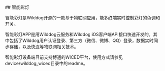 ## 智能彩灯 

智能彩灯是Wilddog开源的一款基于物联网应用，能多终端实时控制彩灯的色调和开关。  

智能彩灯APP是用Wilddog云服务和Wilddog iOS客户端API接口快速开发的。其中包括了Wilddog用户认证登录、第三方（微信、微博、QQ）登录，数据实时同步存储，以及快连等物联网相关技术。

智能彩灯设备端目前支持博通的WICED平台，使用方式请参见device/wilddog_wiced目录中的readme。
